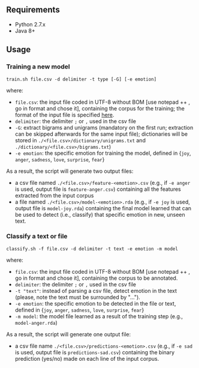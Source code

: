 ## Requirements
* Python 2.7.x
* Java 8+

## Usage

### Training a new model
```
train.sh file.csv -d delimiter -t type [-G] [-e emotion] 
```
where:
* `file.csv`: the input file coded in UTF-8 without BOM [use notepad ++ , go in format and chose it], containing the corpus for the training; the format of the input file is specified [here](https://github.com/collab-uniba/Emotion_and_Polarity_SO/wiki/File-format-for-training-corpus).
* `delimiter`: the delimiter `;` or `,` used in the csv file
* `-G`: extract bigrams and unigrams (mandatory on the first run; extraction can be skipped afterwards for the same input file); dictionaries will be stored in `./<file.csv>/dictionary/unigrams.txt` and `./dictionary/<file.csv>/bigrams.txt`)
* `-e emotion`: the specific emotion for training the model, defined in {`joy`, `anger`, `sadness`, `love`, `surprise`, `fear`}

As a result, the script will generate two output files:
* a csv file named `./<file.csv>/feature-<emotion>.csv` (e.g., if `-e anger` is used, output file is `feature-anger.csv`) containing all the features extracted from the input corpus
* a file named `./<file.csv>/model-<emotion>.rda` (e.g., if `-e joy` is used, output file is `model-joy.rda`) containing the final model learned that can be used to detect (i.e., classify) that specific emotion in new, unseen text.

### Classify a text or file
```
classify.sh -f file.csv -d delimiter -t text -e emotion -m model
```
where:
* `file.csv`: the input file coded in UTF-8 without BOM [use notepad ++ , go in format and chose it], containing the corpus to be annotated.
* `delimiter`: the delimiter `;` or `,` used in the csv file
* `-t "text"`: instead of parsing a csv file, detect emotion in the text (please, note the text must be surrounded by "...").
* `-e emotion`: the specific emotion to be detected in the file or text, defined in {`joy`, `anger`, `sadness`, `love`, `surprise`, `fear`}
* `-m model`: the model file learned as a result of the training step (e.g., `model-anger.rda`)

As a result, the script will generate one output file:
* a csv file name `./<file.csv>/predictions-<emotion>.csv` (e.g., if `-e sad` is used, output file is `predictions-sad.csv`) containing the binary prediction (yes/no) made on each line of the input corpus.


